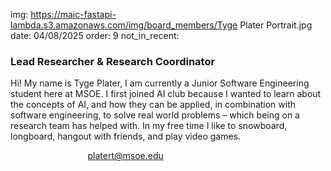 img: https://maic-fastapi-lambda.s3.amazonaws.com/img/board_members/Tyge Plater Portrait.jpg
date: 04/08/2025
order: 9
not_in_recent:

### Lead Researcher & Research Coordinator

Hi! My name is Tyge Plater, I am currently a Junior Software Engineering student here at MSOE. I first joined AI club because I wanted to learn about the concepts of AI, and how they can be applied, in combination with software engineering, to solve real world problems – which being on a research team has helped with. In my free time I like to snowboard, longboard, hangout with friends, and play video games.

<a style = 'font-weight: bold; color: white;'>Contact Me Here:</a> <a style = 'color: blue eyes;'>platert@msoe.edu</a>